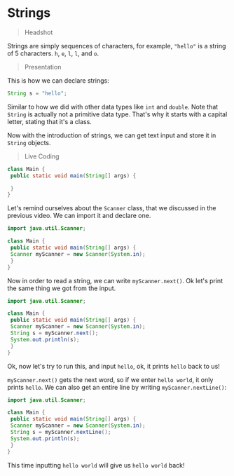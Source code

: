 # Strings

> Headshot

Strings are simply sequences of characters, for example, `"hello"` is a string of 5 characters. `h`, `e`, `l`, `l`, and `o`. 

> Presentation

This is how we can declare strings:

```java
String s = "hello";
```

Similar to how we did with other data types like `int` and `double`. Note that `String` is actually not a primitive data type. That's why it starts with a capital letter, stating that it's a class.

Now with the introduction of strings, we can get text input and store it in `String` objects.

> Live Coding

```java
class Main {
 public static void main(String[] args) {

 }
}
```

Let's remind ourselves about the `Scanner` class, that we discussed in the previous video. We can import it and declare one.

```java
import java.util.Scanner;

class Main {
 public static void main(String[] args) {
 Scanner myScanner = new Scanner(System.in);
 }
}
```

Now in order to read a string, we can write `myScanner.next()`. Ok let's print the same thing we got from the input.

```java
import java.util.Scanner;

class Main {
 public static void main(String[] args) {
 Scanner myScanner = new Scanner(System.in);
 String s = myScanner.next();
 System.out.println(s);
 }
}
```

Ok, now let's try to run this, and input `hello`, ok, it prints `hello` back to us!

`myScanner.next()` gets the next word, so if we enter `hello world`, it only prints `hello`. We can also get an entire line by writing `myScanner.nextLine()`:

```java
import java.util.Scanner;

class Main {
 public static void main(String[] args) {
 Scanner myScanner = new Scanner(System.in);
 String s = myScanner.nextLine();
 System.out.println(s);
 }
}
```

This time inputting `hello world` will give us `hello world` back!
